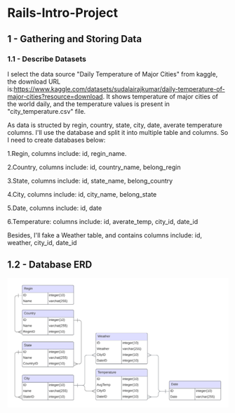 # Rails-Intro-Project

## 1 - Gathering and Storing Data

### 1.1 - Describe Datasets

I select the data source "Daily Temperature of Major Cities" from kaggle, the download URL is:https://www.kaggle.com/datasets/sudalairajkumar/daily-temperature-of-major-cities?resource=download. It shows temperature of major cities of the world daily, and the temperature values is present in "city_temperature.csv" file. 

As data is structed by regin, country, state, city, date, averate temperature columns. I'll use the database and split it into multiple table and columns. So I need to create databases below:

1.Regin, columns include: id, regin_name.

2.Country, columns include: id, country_name, belong_regin

3.State, columns include: id, state_name, belong_country

4.City, columns include: id, city_name, belong_state

5.Date, columns include: id, date

6.Temperature: columns include: id, averate_temp, city_id, date_id

Besides, I'll fake a Weather table, and contains columns include: id, weather, city_id, date_id

## 1.2 - Database ERD

![Database ERD](https://github.com/mingwangrrc/Rails-Intro-Project/blob/main/Database%20ERD.png)
